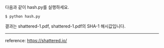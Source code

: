 다음과 같이 hash.py를 실행하세요.

```
$ python hash.py
```

결과는 shattered-1.pdf, shattered-1.pdf의 SHA-1 해시값입니다.

---
reference: https://shattered.io/
